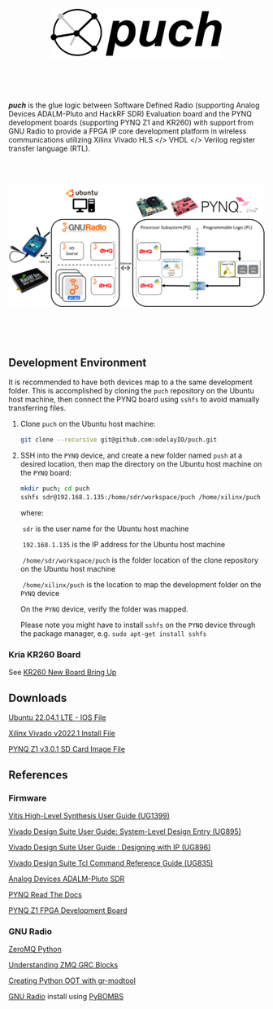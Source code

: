 <p align="center">
  <img src="./doc/puch-logo-1.png">
</p>

<br>
<br>
<br>

***puch*** is the glue logic between Software Defined Radio (supporting Analog Devices ADALM-Pluto and HackRF SDR) Evaluation board and the PYNQ development boards (supporting PYNQ Z1 and KR260) with support from GNU Radio to provide a FPGA IP core development platform in wireless communications utilizing Xilinx Vivado HLS </> VHDL </> Verilog register transfer language (RTL).

<br>
<br>

![image-20250212155946539](./doc/puch-detailed-level-diagram.png)

<br>
<br>
<br>

## Development Environment

It is recommended to have both devices map to a the same development folder.  This is accomplished by cloning the `puch` repository on the Ubuntu host machine, then connect the PYNQ board using `sshfs` to avoid manually transferring files.   



1. Clone `puch` on the Ubuntu host machine:

   ```bash
   git clone --recursive git@github.com:odelayIO/puch.git
   ```

2. SSH into the `PYNQ` device, and create a new folder named `push` at a desired location, then map the directory on the Ubuntu host machine on the `PYNQ` board:

   ```bash
   mkdir puch; cd puch
   sshfs sdr@192.168.1.135:/home/sdr/workspace/puch /home/xilinx/puch
   ```

   where: 

   ​		`sdr` is the user name for the Ubuntu host machine

   ​		`192.168.1.135` is the IP address for the Ubuntu host machine

   ​		`/home/sdr/workspace/puch` is the folder location of the clone repository on the Ubuntu host machine

   ​		`/home/xilinx/puch` is the location to map the development folder on the `PYNQ` device

   On the  `PYNQ` device, verify the folder was mapped.

   Please note you might have to install `sshfs` on the `PYNQ` device through the package manager, e.g. `sudo apt-get install sshfs`



### Kria KR260 Board

See [KR260 New Board Bring Up](./KR260-New-Board-Bring-up.md)



## Downloads

[Ubuntu 22.04.1 LTE - IOS File](https://hr.releases.ubuntu.com/22.04/ubuntu-22.04.1-desktop-amd64.iso)

[Xilinx Vivado v2022.1 Install File](https://www.xilinx.com/member/forms/download/xef.html?filename=Xilinx_Unified_2022.1_0420_0327.tar.gz)

[PYNQ Z1 v3.0.1 SD Card Image File](https://bit.ly/pynqz1_v3_0_1)



## References

### Firmware

[Vitis High-Level Synthesis User Guide (UG1399)](https://docs.amd.com/r/2022.1-English/ug1399-vitis-hls/)

[Vivado Design Suite User Guide: System-Level Design Entry (UG895)](https://docs.amd.com/r/2022.1-English/ug895-vivado-system-level-design-entry/)

[Vivado Design Suite User Guide : Designing with IP (UG896)](https://docs.amd.com/r/2022.1-English/ug896-vivado-ip/)

[Vivado Design Suite Tcl Command Reference Guide (UG835)](https://docs.amd.com/r/2022.1-English/ug835-vivado-tcl-commands)

[Analog Devices ADALM-Pluto SDR](https://wiki.analog.com/university/tools/pluto/users)

[PYNQ Read The Docs](https://pynq.readthedocs.io/en/latest/)

[PYNQ Z1 FPGA Development Board](https://reference.digilentinc.com/programmable-logic/pynq-z1/reference-manual?redirect=1)



### GNU Radio 

[ZeroMQ Python](https://zeromq.org/languages/python/)

[Understanding ZMQ GRC Blocks](https://wiki.gnuradio.org/index.php/Understanding_ZMQ_Blocks)

[Creating Python OOT with gr-modtool](https://wiki.gnuradio.org/index.php?title=Creating_Python_OOT_with_gr-modtool)

[GNU Radio](https://www.gnuradio.org/) install using [PyBOMBS](https://github.com/gnuradio/pybombs)

